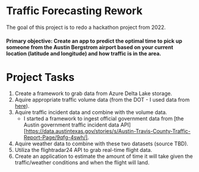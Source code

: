 # Traffic Forecasting Rework

The goal of this project is to redo a hackathon project from 2022.

#### Primary objective: Create an app to predict the optimal time to pick up someone from the Austin Bergstrom airport based on your current location (latitude and longitude) and how traffic is in the area.

# Project Tasks

1. Create a framework to grab data from Azure Delta Lake storage.
2. Aquire appropriate traffic volume data (from the DOT - I used data from [here](https://www.fhwa.dot.gov/policyinformation/tables/tmasdata/)).
3. Aquire traffic incident data and combine with the volume data.
   - I started a framework to ingest official government data from [the Austin government traffic incident data API][https://data.austintexas.gov/stories/s/Austin-Travis-County-Traffic-Report-Page/9qfg-4swh/].
4. Aquire weather data to combine with these two datasets (source TBD).
5. Utiliza the flightradar24 API to grab real-time flight data.
6. Create an application to estimate the amount of time it will take given the traffic/weather conditions and when the flight will land.